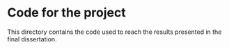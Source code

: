 # Code for the project
This directory contains the code used to reach the results presented in the final dissertation.